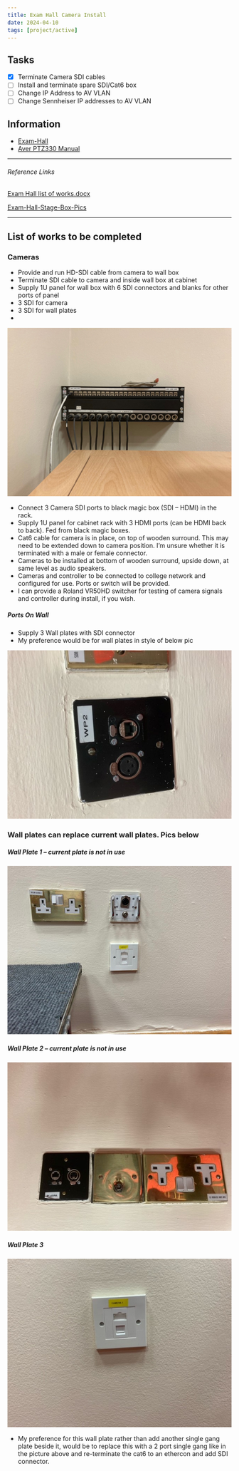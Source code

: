 ```yaml
---
title: Exam Hall Camera Install
date: 2024-04-10
tags: [project/active]
---
```


## Tasks

- [x] Terminate Camera SDI cables
- [ ] Install and terminate spare SDI/Cat6 box
- [ ] Change IP Address to AV VLAN
- [ ] Change Sennheiser IP addresses to AV VLAN

## Information

- [Exam-Hall](../03-Resources/Rooms/Exam-Hall.md)
- [Aver PTZ330 Manual]

---
###### Reference Links
[Aver PTZ330 Manual]: https://www.averusa.com/pro-av/downloads/user-manual/PTZ310,330,310N,330N%20UM_20200316.pdf

[Exam Hall list of works.docx](https://rcsicampus-my.sharepoint.com/:w:/r/personal/owenmccarthy_rcsi_com/Documents/Archive/Exam%20Hall%20list%20of%20works.docx?d=w5fd95ffa6ad24740a4a457dfd8c9872b&csf=1&web=1&e=W8wEJT)

[Exam-Hall-Stage-Box-Pics](https://rcsicampus-my.sharepoint.com/:f:/r/personal/owenmccarthy_rcsi_com/Documents/Archive/Exam-Hall-Stage-Box-Pics?csf=1&web=1&e=vhMNCt)



---

## List of works to be completed

### Cameras

- Provide and run HD-SDI cable from camera to wall box
- Terminate SDI cable to camera and inside wall box at cabinet
- Supply 1U panel for wall box with 6 SDI connectors and blanks for other ports of panel
- 3 SDI for camera
- 3 SDI for wall plates
- 
![](../04-Archive/Attachments/rack-wall-front.jpg)

- Connect 3 Camera SDI ports to black magic box (SDI – HDMI) in the rack.
- Supply 1U panel for cabinet rack with 3 HDMI ports (can be HDMI back to back). Fed from black magic boxes.
- Cat6 cable for camera is in place, on top of wooden surround. This may need to be extended down to camera position. I’m unsure whether it is terminated with a male or female connector.
- Cameras to be installed at bottom of wooden surround, upside down, at same level as audio speakers.
- Cameras and controller to be connected to college network and configured for use. Ports or switch will be provided.
- I can provide a Roland VR50HD switcher for testing of camera signals and controller during install, if you wish.

##### Ports On Wall
- Supply 3 Wall plates with SDI connector
- My preference would be for wall plates in style of below pic

![](../04-Archive/Attachments/Current-Wall-plate.jpg)

### Wall plates can replace current wall plates. Pics below

##### Wall Plate 1 – current plate is not in use

![](../04-Archive/Attachments/Wall-plate-1.jpg)

##### Wall Plate 2 – current plate is not in use

![](../04-Archive/Attachments/wall-plate-2.jpg)

##### Wall Plate 3

![](../04-Archive/Attachments/wall-plate-3.jpg)

- My preference for this wall plate rather than add another single gang plate beside it, would be to replace this with a 2 port single gang like in the picture above and re-terminate the cat6 to an ethercon and add SDI connector.

